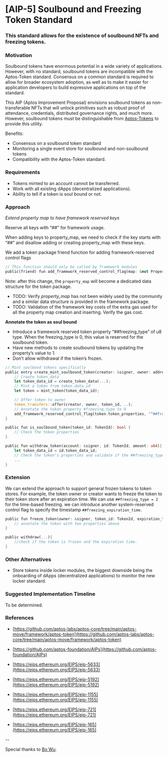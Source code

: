 # [AIP-5] Soulbound and Freezing Token Standard

### This standard allows for the existence of soulbound NFTs and freezing tokens.

### Motivation

Soulbound tokens have enormous potential in a wide variety of applications. However, with no standard, soulbound tokens are incompatible with the Aptos-Token standard. Consensus on a common standard is required to allow for broader ecosystem adoption, as well as to make it easier for application developers to build expressive applications on top of the standard.

This AIP (Aptos Improvement Proposal) envisions soulbound tokens as non-transferable NFTs that will unlock primitives such as robust proof of attendance, credentials, distributed governance rights, and much more. However, soulbound tokens must be distinguishable from [Aptos-Tokens](https://github.com/aptos-labs/aptos-core/blob/main/aptos-move/framework/aptos-token/sources/token.move) to provide this utility.

Benefits:

- Consensus on a soulbound token standard
- Monitoring a single event store for soulbound and non-soulbound tokens
- Compatibility with the Aptos-Token standard.

### Requirements

- Tokens minted to an account cannot be transferred.
- Work with all existing dApps (decentralized applications).
- Ability to tell if a token is soul bound or not.

### Approach

_Extend property map to have framework reserved keys_

Reserve all keys with “##” for framework usage.

When adding keys to property_map, we need to check if the key starts with “##” and disallow adding or creating property_map with these keys.

We add a token package friend function for adding framework-reserved control flags

```rust
// This function should only be called by framework modules
public(friend) fun add_framework_reserved_control_flag(map: &mut PropertyMap, key: String, value: PropertyValue)
```

Note: after this change, the `property_map` will become a dedicated data structure for the token package.

- TODO: Verify _property_map_ has not been widely used by the community and a similar data structure is provided in the framework package.
- TODO: Validation of the framework key costs of the extra gas used for all the property map creation and inserting. Verify the gas cost.

**Annotate the token as soul bound**

- Introduce a framework reserved token property “##freezing_type” of u8 type. When the freezing_type is 0, this value is reserved for the soulbound token.
- Have new methods to create soulbound tokens by updating the property’s value to 1.
- Don’t allow withdrawal if the token’s frozen.

```rust
// Mint soulbond tokens specifically
public entry create_mint_soulbound_token(creator: &signer, owner: address, collection_name: String, token_name: String){
    // Create token_data
    let token_data_id = create_token_data(...);
    // Mint a token from token_data_id
    let token = mint_token(token_data_id);

    // Offer token to owner
    token_transfers::offer(creator, owner, token_id, ..);
    // Annotate the token property #freezing_type to 0
    add_framework_reserved_control_flag(token.token_properties, "“##freezing_type", 1);
}

public fun is_soulbound_token(token_id: TokenId): bool {
    // Check the token properties
}

public fun withdraw_token(account: &signer, id: TokenId, amount: u64){
    let token_data_id = id.token_data_id;
    // Check the token's properties and validate if the ##freezing_type value is set
    ...
}
```

### Extension

We can extend the approach to support general frozen tokens to token stores. For example, the token owner or creator wants to freeze the token to their token store after an expiration time. We can use `##freezing_type = 2` for the time-based freezing. we can introduce another system-reserved control flag to specify the timestamp `##freezing_expiration_time`.

```rust
public fun freeze_token(owner: &signer, token_id: TokenId, expiration_time: u64){
    // annotate the token with two properties above
}

public withdraw(...){
    //check if the token is frozen and the expiration time.
}
```

### Other Alternatives

- Store tokens inside locker modules, the biggest downside being the onboarding of dApps (decentralized applications) to monitor the new locker standard.

### Suggested I**mplementation Timeline**

To be determined.

### **References**

- [https://github.com/aptos-labs/aptos-core/tree/main/aptos-move/framework/aptos-token](https://github.com/aptos-labs/aptos-core/tree/main/aptos-move/framework/aptos-token)
- [https://github.com/aptos-foundation/AIPs](https://github.com/aptos-foundation/AIPs)

- [https://eips.ethereum.org/EIPS/eip-5633](https://eips.ethereum.org/EIPS/eip-5633)
- [https://eips.ethereum.org/EIPS/eip-5192](https://eips.ethereum.org/EIPS/eip-5192)
- [https://eips.ethereum.org/EIPS/eip-1155](https://eips.ethereum.org/EIPS/eip-1155)
- [https://eips.ethereum.org/EIPS/eip-721](https://eips.ethereum.org/EIPS/eip-721)
- [https://eips.ethereum.org/EIPS/eip-165](https://eips.ethereum.org/EIPS/eip-165)

--

Special thanks to [Bo Wu](https://github.com/areshand).
